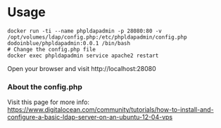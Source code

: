 Usage
=====

```
docker run -ti --name phpldapadmin -p 28080:80 -v /opt/volumes/ldap/config.php:/etc/phpldapadmin/config.php dodoinblue/phpldapadmin:0.0.1 /bin/bash
# Change the config.php file
docker exec phpldapadmin service apache2 restart
```

Open your browser and visit http://localhost:28080

### About the config.php
Visit this page for more info: https://www.digitalocean.com/community/tutorials/how-to-install-and-configure-a-basic-ldap-server-on-an-ubuntu-12-04-vps
